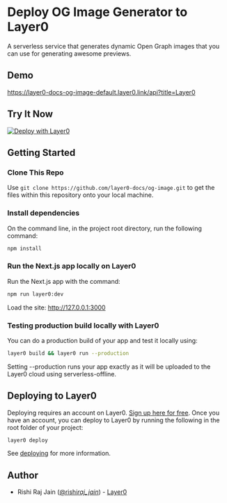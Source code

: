 # Deploy OG Image Generator to Layer0

A serverless service that generates dynamic Open Graph images that you can use for generating awesome previews.

## Demo

https://layer0-docs-og-image-default.layer0.link/api?title=Layer0

## Try It Now

[![Deploy with Layer0](https://docs.layer0.co/button.svg)](https://app.layer0.co/deploy?repo=https://github.com/layer0-docs/og-image)

## Getting Started

### Clone This Repo

Use `git clone https://github.com/layer0-docs/og-image.git` to get the files within this repository onto your local machine.

### Install dependencies

On the command line, in the project root directory, run the following command:

```bash
npm install
```

### Run the Next.js app locally on Layer0

Run the Next.js app with the command:

```bash
npm run layer0:dev
```

Load the site: http://127.0.0.1:3000

### Testing production build locally with Layer0

You can do a production build of your app and test it locally using:

```bash
layer0 build && layer0 run --production
```

Setting --production runs your app exactly as it will be uploaded to the Layer0 cloud using serverless-offline.

## Deploying to Layer0

Deploying requires an account on Layer0. [Sign up here for free](https://app.layer0.co/signup). Once you have an account, you can deploy to Layer0 by running the following in the root folder of your project:

```bash
layer0 deploy
```

See [deploying](https://docs.layer0.co/guides/deploying) for more information.

## Author

- Rishi Raj Jain ([@rishi*raj_jain*](https://twitter.com/rishi_raj_jain_)) - [Layer0](https://layer0.co)
